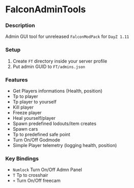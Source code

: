 # FalconAdminTools

### Description
Admin GUI tool for unreleased `FalconModPack` for `DayZ 1.11`

### Setup
1. Create `FT` directory inside your server profile
2. Put admin GUID to `FT/admins.json`

### Features
- Get Players informations (Health, position)
- Tp to player
- Tp player to yourself
- Kill player
- Freeze player
- Heal yourself/player
- Spawn predefined lodouts/item creates
- Spawn cars
- Tp to predefined safe point
- Turn On/Off Godmode
- Simple Player telemetry (logging health, position)

### Key Bindings
- `Numlock` Turn On/Off Admn Panel
- `T` Tp to crosshair
- `+` Turn On/Off freecam
